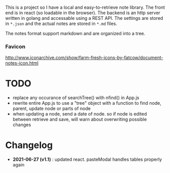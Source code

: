 This is a project so I have a local and easy-to-retrieve note library. The front end is in react (so loadable in the browser). The backend is an http server written in golang and accessable using a REST API. The settings are stored in `*.json` and the actual notes are stored in `*.md` files.

The notes format support markdown and are organized into a tree.

### Favicon
http://www.iconarchive.com/show/farm-fresh-icons-by-fatcow/document-notes-icon.html


# TODO
* replace any occurance of searchTree() with nfind() in App.js
* rewrite entire App.js to use a "tree" object with a function to find node, parent, update node or parts of node
* when updating a node, send a date of node. so if node is edited between retrieve and save, will warn about overwriting possible changes

# Changelog
*	**2021-06-27 (v1.1)** : updated react. pasteModal handles tables properly again
